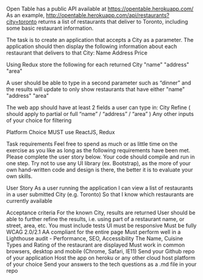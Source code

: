 Open Table has a public API available at https://opentable.herokuapp.com/
As an example, http://opentable.herokuapp.com/api/restaurants?city=toronto returns a list of restaurants that deliver to Toronto, including some basic restaurant information.

The task is to create an application that accepts a City as a parameter. The application should then display the following information about each restaurant that delivers to that City:
Name
Address
Price

Using Redux store the following for each returned City
"name"
"address"
"area"

A user should be able to type in a second parameter such as “dinner” and the results will update to only show restaurants that have either
"name"
"address"
"area"

The web app should have at least 2 fields a user can type in:
City
Refine ( should apply to partial or full “name” / “address” / “area” )
Any other inputs of your choice for filtering

Platform Choice
MUST use ReactJS, Redux

Task requirements
Feel free to spend as much or as little time on the exercise as you like as long as the following requirements have been met.
Please complete the user story below.
Your code should compile and run in one step.
Try not to use any UI library (ex. Bootstrap), as the more of your own hand-written code and design is there, the better it is to evaluate your own skills.

User Story
As a user running the application
I can view a list of restaurants in a user submitted City (e.g. Toronto)
So that I know which restaurants are currently available

Acceptance criteria
For the known City, results are returned
User should be able to further refine the results, i.e. using part of a restaurant name, or street, area, etc.
You must include tests
UI must be responsive
Must be fully WCAG 2.0/2.1 AA compliant for the entire page
Must perform well in a Lighthouse audit - Performance, SEO, Accessibility
The Name, Cuisine Types and Rating of the restaurant are displayed
Must work in common browsers, desktop and mobile (Chrome, Safari, IE11)
Send your Github repo of your application
Host the app on heroku or any other cloud host platform of your choice
Send your answers to the tech questions as a .md file in your repo